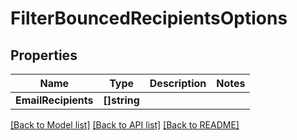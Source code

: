 # FilterBouncedRecipientsOptions

## Properties

Name | Type | Description | Notes
------------ | ------------- | ------------- | -------------
**EmailRecipients** | **[]string** |  | 

[[Back to Model list]](../README#documentation-for-models) [[Back to API list]](../README#documentation-for-api-endpoints) [[Back to README]](../README)


